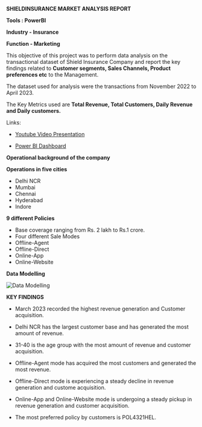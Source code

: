 **SHIELDINSURANCE MARKET ANALYSIS REPORT**



**Tools : PowerBI**

**Industry - Insurance**        

**Function - Marketing**


This objective of this project was to perform data analysis on the transactional dataset of Shield Insurance Company and report the key findings related to **Customer segments, Sales Channels, Product preferences etc** to the Management.

The dataset used for analysis were the transactions from November 2022 to April 2023.

The Key Metrics used are **Total Revenue, Total Customers, Daily Revenue and Daily customers.**


Links:

- [Youtube Video Presentation](https://youtu.be/T8y97EP6e4c)

- [Power BI Dashboard](https://app.powerbi.com/view?r=eyJrIjoiMjk3NDkzODItNjZlNC00Y2ViLWJlMDgtNWRhMzYyOTVhYjk0IiwidCI6ImM2ZTU0OWIzLTVmNDUtNDAzMi1hYWU5LWQ0MjQ0ZGM1YjJjNCJ9&pageName=ReportSection9187267e46fe36ee9e5e)


**Operational background of the company**

**Operations in five cities**
* Delhi NCR
* Mumbai
* Chennai
* Hyderabad
* Indore
  
**9 different Policies**

* Base coverage ranging from Rs. 2 lakh to Rs.1 crore.
* Four different Sale Modes
* Offline-Agent
* Offline-Direct
* Online-App
* Online-Website

**Data Modelling**

![Data Modelling](https://github.com/user-attachments/assets/bd4dd309-add8-4660-9b57-acf4a9437747)




**KEY FINDINGS**

* March 2023 recorded the highest revenue generation and Customer acquisition.
  
* Delhi NCR has the largest customer base and has generated the most amount of revenue.
  
* 31-40 is the age group with the most amount of revenue and customer acquisition.

* Offline-Agent mode has acquired the most customers and generated the most revenue.

* Offline-Direct mode is experiencing a steady decline in revenue generation and custome acquisition.

* Online-App and Online-Website mode is undergoing a steady pickup in revenue generation and customer acquisition.

* The most preferred policy by customers is POL4321HEL.
  
